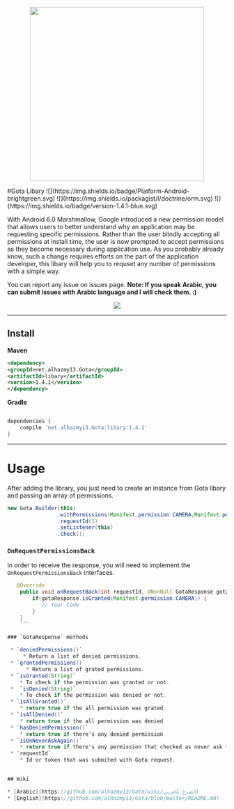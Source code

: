 <p align="center">
  <img src="https://cloud.githubusercontent.com/assets/4659608/12700078/f9528158-c7e4-11e5-9a30-8ec0999be0ad.png" width="400">
</p>
#Gota Libary
![](https://img.shields.io/badge/Platform-Android-brightgreen.svg)
![](https://img.shields.io/packagist/l/doctrine/orm.svg)
![](https://img.shields.io/badge/version-1.4.1-blue.svg)

With Android 6.0 Marshmallow, Google introduced a new permission model that allows users to better understand why an application may be requesting specific permissions. Rather than the user blindly accepting all permissions at install time, the user is now prompted to accept permissions as they become necessary during application use. As you probably already know, such a change requires efforts on the part of the application developer, this libary will help you to requset any number of permissions with a simple way.

You can report any issue on issues page. **Note: If you speak Arabic, you can submit issues with Arabic language and I will check them. :)**

<p align="center">
  <img src="https://cloud.githubusercontent.com/assets/4659608/11697977/8366a464-9ecd-11e5-92a2-55114ea91965.gif">
</p>


------ 
## Install
**Maven**

```xml
<dependency>
<groupId>net.alhazmy13.Gota</groupId>
<artifactId>libary</artifactId>
<version>1.4.1</version>
</dependency>
```

**Gradle**

```gradle

dependencies {
	compile 'net.alhazmy13.Gota:libary:1.4.1'
}
```

------ 
# Usage


After adding the library, you just need to create an instance from Gota libary and passing an array of permissions.

```java
new Gota.Builder(this)
                .withPermissions(Manifest.permission.CAMERA,Manifest.permission.ACCESS_FINE_LOCATION,Manifest.permission.CALL_PHONE)
                .requestId(1)
                .setListener(this)
                .check();
```
### `OnRequestPermissionsBack`
In order to receive the response, you will need to implement the `OnRequestPermissionsBack`  interfaces.

```java
   @Override
    public void onRequestBack(int requestId, @NonNull GotaResponse gotaResponse) {
        if(gotaResponse.isGranted(Manifest.permission.CAMERA)) {
           // Your Code
        }
    } 
    ```

### `GotaResponse` methods
 
 * `deniedPermissions()` 
     * Return a list of denied permissions.
 * `grantedPermissions()`
      * Return a list of grated permissions.
 * `isGranted(String)`
    * To check if the permission was granted or not.   
 *  `isDenied(String)`
    * To check if the permission was denied or not.   
 * `isAllGranted()`
    * return true if the all permission was grated
 * `isAllDenied()`
    * return true if the all permission was denied
 * `hasDeniedPermission()`
    * return true if there's any denied permission
 * `isOnNeverAskAgain()`
    * return true if there's any permission that checked as never ask for permission again.
 * `requestId` 
 	* Id or token that was submited with Gota request.
 

## Wiki

* [Arabic](https://github.com/alhazmy13/Gota/wiki/الشرح-بالعربي)
* [English](https://github.com/alhazmy13/Gota/blob/master/README.md)

